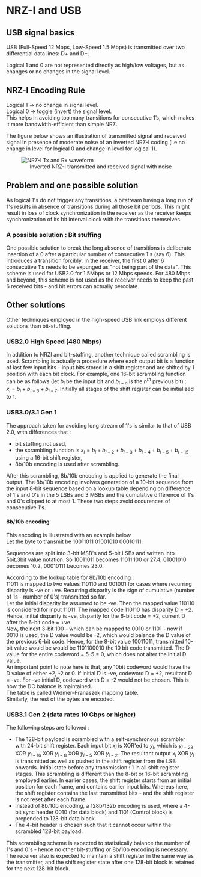 # NRZ-I and USB 

## USB signal basics

USB (Full-Speed 12 Mbps, Low-Speed 1.5 Mbps) is transmitted over two differential data lines: D+ and D−.

Logical 1 and 0 are not represented directly as high/low voltages, but as changes or no changes in the signal level.

## NRZ-I Encoding Rule 

Logical 1 → no change in signal level. <br />
Logical 0 → toggle (invert) the signal level. <br />
This helps in avoiding too many transitions for consecutive 1’s, which makes it more bandwidth-efficient than simple NRZ. <br />

The figure below shows an illustration of transmitted signal and received signal in presence of moderate noise of an inverted NRZ-I coding (i.e no change in level for logical 0 and change in level for logical 1).

<figure>
<img src=/home/tathagato/classes/2025_26/digicomm/LineCoding/nrz_i_with_low_noise.png alt="NRZ-I Tx and Rx waveform">
<figcaption><center>Inverted NRZ-I transmitted and received signal with noise</center></figcaption>
</p>
</figure>

## Problem and one possible solution

As logical 1's do not trigger any transitions, a bitstream having a long run of 1's results in absence of transitions during all those bit periods. This might result in loss of clock synchronization in the receiver as the receiver keeps synchronization of its bit interval clock with the transitions themselves.

### A possible solution : Bit stuffing

One possible solution to break the long absence of transitions is deliberate insertion of a 0 after a particular number of consecutive 1's (say 6). This introduces a transition forcibly. In the receiver, the first 0 after 6 consecutive 1's needs to be expunged as "not being part of the data". This scheme is used for USB2.0 for 1.5Mbps or 12 Mbps speeds. For 480 Mbps and beyond, this scheme is not used as the receiver needs to keep the past 6 received bits - and bit errors can actually percolate. 

## Other solutions

Other techniques employed in the high-speed USB link employs different solutions than bit-stuffing.

### USB2.0 High Speed (480 Mbps)

In addition to NRZI and bit-stuffing, another technique called scrambling is used. Scrambling is actually a procedure where each output bit is a function of last few input bits - input bits stored in a shift register and are shifted by 1 position with each bit clock. For example, one 16-bit scrambling function can be as follows (let $b_i$ be the input bit and $b_{i-n}$ is the $n^{th}$ previous bit) : <br />
$x_i$ = $b_i + b_{i-6} + b_{i-7}$. Initially all stages of the shift register can be initialized to 1. 


### USB3.0/3.1 Gen 1 

The approach taken for avoiding long stream of 1's is similar to that of USB 2.0, with differences that :
- bit stuffing not used,
- the scrambling function is $x_i = b_i + b_{i-2} + b_{i-3} + b_{i-4} + b_{i-5} + b_{i-15}$ using a 16-bit shift register,
- 8b/10b encoding is used after scrambling.

After this scrambling, 8b/10b encoding is applied to generate the final output. The 8b/10b encoding involves generation of a 10-bit sequence from the input 8-bit sequence based on a lookup table depending on difference of 1's and 0's in the 5 LSBs and 3 MSBs and the cumulative difference of 1's and 0's clipped to at 
most 1. These two steps avoid occurences of consecutive 1's.

#### 8b/10b encoding

This encoding is illustrated with an example below. <br />
Let the byte to transmit be 10011011 01001010 00010111. <br />

Sequences are split into 3-bit MSB's and 5-bit LSBs and written into 5bit.3bit value notation. So 10011011 becomes 11011.100 or 27.4, 01001010 becomes 10.2, 00010111 becomes 23.0. <br />

According to the lookup table for 8b/10b encoding : <br />
11011 is mapped to two values 110110 and 001001 for cases where recurring disparity is -ve or +ve. Recurring disparity is the sign of cumulative (number of 1s - number of 0's) transmitted so far. <br />
Let the initial disparity be assumed to be -ve. Then the mapped value 110110 is considered for input 11011. The mapped code 110110 has disparity D = +2. Hence, initial disparity is -ve, disparity for the 6-bit code = +2, current D after the 6-bit code = +ve. <br /> 
Now, the next 3-bit 100 - which can be mapped to 0010 or 1101 - now if 0010 is used, the D value would be -2, which would balance the D value of the previous 6-bit code. Hence, for the 8-bit value 10011011, transmitted 10-bit value would be  would be  1101100010 the 10 bit code transmitted. The D value for the entire codeword = 5-5 = 0, which does not alter the initial D value. <br />
An important point to note here is that, any 10bit codeword would have the D value of either +2, -2 or 0. If initial D is -ve, codeword D = +2, resultant D = -ve. For -ve initial D, codeword with D = -2 would not be chosen. This is how the DC balance is maintained. <br />
The table is called Widmer–Franaszek mapping table. <br />
Similarly, the rest of the bytes are encoded. 
    
### USB3.1 Gen 2 (data rates 10 Gbps or higher) 

The following steps are followed :

- The 128-bit payload is scrambled with a self-synchronous scrambler with 24-bit shift register. Each input bit $x_i$ is XOR'ed to $y_i$, which is  $y_{i-23}$ XOR $y_{i-16}$ XOR $y_{i-8}$ XOR $y_{i-5}$ XOR $y_{i-2}$. The resultant output $x_i$ XOR $y_i$ is transmitted as well as pushed in the shift register from the LSB onwards. Initial state before any transmission : 1 in all shift register stages. This scrambling is different than the 8-bit or 16-bit scrambling employed earlier. In earlier cases, the shift register starts from an initial position for each frame, and contains earlier input bits. Whereas here, the shift register contains the last transmitted bits - and the shift register is not reset after each frame.  
- Instead of 8b/10b encoding, a 128b/132b encoding is used, where a 4-bit sync header 0010 (for data block) and 1101 (Control block) is prepended to 128-bit data block. 
- The 4-bit header is chosen such that it cannot occur within the scrambled 128-bit payload.

This scrambling scheme is expected to statistically balance the number of 1's  and 0's - hence no other bit-stuffing or 8b/10b encoding is necessary. The receiver also is expected to maintain a shift register in the same way as the transmitter, and the shift register state after one 128-bit block is retained for the next 128-bit block.
